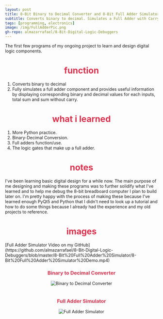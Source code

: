 ```yaml
---
layout: post
title: 8-Bit Binary to Decimal Converter and 8-Bit Full Adder Simulator
subtitle: Converts binary to decimal. Simulates a Full Adder with Carry in and out.
tags: [programming, electronics]
image: /img/FullAdderPic.png
gh-repo: almazarrafael/8-Bit-Digital-Logic-Debuggers
---
```

The first few programs of my ongoing project to learn and design digital logic components.

<h1> <center> <font color="#DB324D"> function </font> </center> </h1>

1. Converts binary to decimal
2. Fully simulates a full adder component and provides useful information by displaying corresponding binary and decimal values for each inputs, total sum and sum without carry.

<h1> <center> <font color="#DB324D"> what i learned </font> </center> </h1>

1. More Python practice.
2. Binary-Decimal Conversion.
3. Full adders function/use.
3. The logic gates that make up a full adder.

<h1> <center> <font color="#DB324D"> notes </font> </center> </h1>

I've been learning basic digital design for a while now. The main purpose of me designing and making these programs was to further solidify what I've learned and to help me debug the 8-bit breadboard computer I plan to build later on. I'm pretty happy with the process of making these because I've learned enough PyQt5 and Python that I didn't need to look up a tutorial and how to do some things because I already had the experience and my old projects to reference.

<h1> <center> <font color="#DB324D"> images </font> </center> </h1>
[Full Adder Simulator Video on my GitHub](https://github.com/almazarrafael/8-Bit-Digital-Logic-Debuggers/blob/master/8-Bit%20Full%20Adder%20Simulator/8-Bit%20Full%20Adder%20Simulator%20Demo.mp4)
<center>
<h3> <center> <font color="#DB324D"> Binary to Decimal Converter </font> </center> </h3>
<img src="https://camo.githubusercontent.com/58b1cffe4c0ca79947f176e3108547712b9288e2/68747470733a2f2f63646e2e646973636f72646170702e636f6d2f6174746163686d656e74732f3536333238333333313334353637383333382f3731323839303333373334393037343939342f756e6b6e6f776e2e706e67" alt="Binary to Decimal Converter">
<br>
<br>
<h3> <center> <font color="#DB324D"> Full Adder Simulator </font> </center> </h3>
<img src="https://camo.githubusercontent.com/e96795ab5182f688b1234d6187e3da3cfc796468/68747470733a2f2f63646e2e646973636f72646170702e636f6d2f6174746163686d656e74732f3536333238333333313334353637383333382f3731323839303633373538313534393633382f756e6b6e6f776e2e706e67" alt="Full Adder Simulator">
</center>
